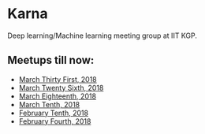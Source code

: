 # Karna
Deep learning/Machine learning meeting group at IIT KGP.

## Meetups till now:
- [March Thirty First, 2018]()
- [March Twenty Sixth, 2018](https://github.com/nishnik/Karna/blob/master/Minutes%20of%20the%20Meeting%20-%20March%2026th%2C%202018.MD)
- [March Eighteenth, 2018](https://github.com/nishnik/Karna/blob/master/Minutes%20of%20the%20Meeting%20-%20March%2018th.MD)
- [March Tenth, 2018](https://github.com/nishnik/Karna/blob/master/Minutes%20of%20the%20Meeting%20-%20March%20Tenth%2C%202018.MD)
- [February Tenth, 2018](https://github.com/nishnik/Karna/blob/master/Minutes%20of%20the%20Meeting%20-%20February%2010th.MD)
- [February Fourth, 2018](https://github.com/nishnik/Karna/blob/master/Minutes%20of%20the%20Meeting%20-%20February%20fourth.MD)
